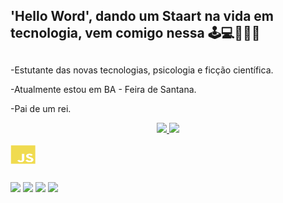 ## 'Hello Word', dando um Staart na vida em tecnologia, vem comigo nessa 🕹💻🚀👶💙
##
-Estutante das novas tecnologias, psicologia e ficção científica.

-Atualmente estou em BA - Feira de Santana.

-Pai de um rei.

<div align="center">
  <a href="https://github.com/Joandson">
  <img height="150em" src="https://github-readme-stats.vercel.app/api?username=Joandson&show_icons=true&theme=dracula&include_all_commits=true&count_private=true"/>
  <img height="150em" src="https://github-readme-stats.vercel.app/api/top-langs/?username=Joandson&layout=compact&langs_count=7&theme=dracula"/>
</div>

</div>
<div style="display: inline_block"><br>
  <img align="center" alt="Rafa-Js" height="30" width="40" src="https://raw.githubusercontent.com/devicons/devicon/master/icons/javascript/javascript-plain.svg">
 
 ##
</div>


##
<div> 
 	<a href="https://www.twitch.tv/joandson_israel" target="_blank"><img src="https://img.shields.io/badge/Twitch-9146FF?style=for-the-badge&logo=twitch&logoColor=white" target="_blank"></a>
 <a href="https://discord.gg/Wee3WZap" target="_blank"><img src="https://img.shields.io/badge/Discord-7289DA?style=for-the-badge&logo=discord&logoColor=white" target="_blank"></a> 
  <a href = "mailto:joandsonisraelr@gmail.com"><img src="https://img.shields.io/badge/-Gmail-%23333?style=for-the-badge&logo=gmail&logoColor=white" target="_blank"></a>
  <a href="https://www.linkedin.com/in/joandson-israelr-5800251a0/" target="_blank"><img src="https://img.shields.io/badge/-LinkedIn-%230077B5?style=for-the-badge&logo=linkedin&logoColor=white" target="_blank"></a> 
 
 
</div>
